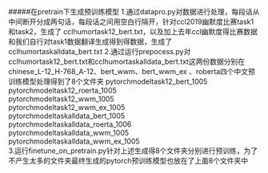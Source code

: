 #####在pretrain下生成预训练模型 
  1.通过datapro.py对数据进行处理，每段话从中间断开分成两句话，每段话之间用空白行隔开，针对ccl2019幽默度比赛task1和task2，生成了 
  cclhumortask12_bert.txt，以及加上去年ccl幽默度得比赛数据和我们自行对task1数据翻译生成得到得数据，生成了cclhumortaskalldata_bert.txt 
  2.通过运行prepocess.py对cclhumortask12_bert.txt和cclhumortaskalldata_bert.txt这两份数据分别在chinese_L-12_H-768_A-12、bert_wwm、bert_wwm_ex 
  、roberta四个中文预训练模型处理得到了8个文件夹 
  pytorchmodeltask12_bert_1005  
  pytorchmodeltask12_roerta_1005  
  pytorchmodeltask12_wwm_1005  
  pytorchmodeltask12_wwm_ex_1005  
  pytorchmodeltaskalldata_bert_1005  
  pytorchmodeltaskalldata_roerta_1006  
  pytorchmodeltaskalldata_wwm_1005  
  pytorchmodeltaskalldata_wwm_ex_1005  
  3.运行finetune_on_pretrain.py针对上述生成得8个文件夹分别进行预训练，为了不产生太多的文件夹最终生成的pytorch预训练模型也放在了上面8个文件夹中 

